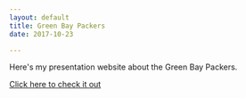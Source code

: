 ```yaml
---
layout: default
title: Green Bay Packers
date: 2017-10-23

---
```

Here's my presentation website about the Green Bay Packers.

[Click here to check it out](../greenbay/index.html)



